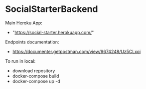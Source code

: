 # SocialStarterBackend
Main Heroku App:

- "https://social-starter.herokuapp.com/"

Endpoints documentation:

- https://documenter.getpostman.com/view/9674248/Uz5CLxoi

To run in local:

- download repository
- docker-compose build
- docker-compose up -d
